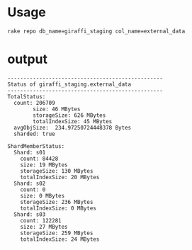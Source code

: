 # Usage

    rake repo db_name=giraffi_staging col_name=external_data

# output
    -------------------------------------------------
    Status of giraffi_staging.external_data
    -------------------------------------------------
    TotalStatus:
      count: 206709
            size: 46 MBytes
            storageSize: 626 MBytes
            totalIndexSize: 45 MBytes
      avgObjSize:  234.97250724448378 Bytes
      sharded: true
    
    ShardMemberStatus:
      Shard: s01
        count: 84428
        size: 19 MBytes
        storageSize: 130 MBytes
        totalIndexSize: 20 MBytes
      Shard: s02
        count: 0
        size: 0 MBytes
        storageSize: 236 MBytes
        totalIndexSize: 0 MBytes
      Shard: s03
        count: 122281
        size: 27 MBytes
        storageSize: 259 MBytes
        totalIndexSize: 24 MBytes
